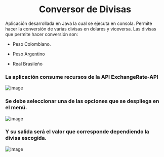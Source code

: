 <h1 align="center"> Conversor de Divisas </h1>
Aplicación desarrollada en Java la cual se ejecuta en consola. Permite hacer la conversión de varias divisas en dolares y viceversa.
Las divisas que permite hacer conversión son: 

- Peso Colombiano.

- Peso Argentino
  
- Real Brasileño

### La aplicación consume recursos de la API ExchangeRate-API

![image](https://github.com/user-attachments/assets/e57427b0-4437-43a8-b7b1-6d19e3d8758f)

### Se debe seleccionar una de las opciones que se despliega en el menú.
![image](https://github.com/user-attachments/assets/35531ab4-a31a-4b80-bc39-0a8185234244)

### Y su salida será el valor que corresponde dependiendo la divisa escogida.

![image](https://github.com/user-attachments/assets/09be437e-60f2-4f67-8767-fcfb3a17be0b)
